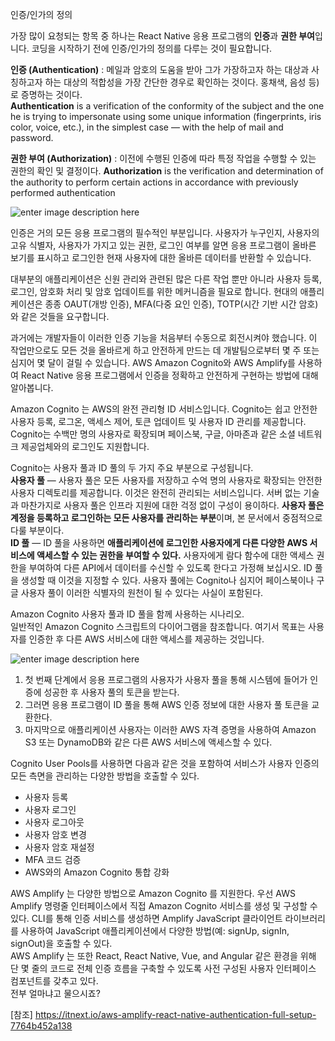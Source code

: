 인증/인가의 정의

가장 많이 요청되는 항목 중 하나는 React Native 응용 프로그램의 **인증**과 **권한 부여**입니다.
코딩을 시작하기 전에 인증/인가의 정의를 다루는 것이 필요합니다.

**인증 (Authentication)** 
: 메일과 암호의 도움을 받아 그가 가장하고자 하는 대상과 사칭하고자 하는 대상의 적합성을 가장 간단한 경우로 확인하는 것이다. 홍채색, 음성 등)로 증명하는 것이다.  
**Authentication** is a verification of the conformity of the subject and the one he is trying to impersonate using some unique information (fingerprints, iris color, voice, etc.), in the simplest case — with the help of mail and password.

**권한 부여 (Authorization)**
: 이전에 수행된 인증에 따라 특정 작업을 수행할 수 있는 권한의 확인 및 결정이다.
**Authorization** is the verification and determination of the authority to perform certain actions in accordance with previously performed authentication

![enter image description here](https://miro.medium.com/max/4800/1*jQ1EtYtQQzlHg_NkGoi4Fg.png)

인증은 거의 모든 응용 프로그램의 필수적인 부분입니다. 사용자가 누구인지, 사용자의 고유 식별자, 사용자가 가지고 있는 권한, 로그인 여부를 알면 응용 프로그램이 올바른 보기를 표시하고 로그인한 현재 사용자에 대한 올바른 데이터를 반환할 수 있습니다.

대부분의 애플리케이션은 신원 관리와 관련된 많은 다른 작업 뿐만 아니라 사용자 등록, 로그인, 암호화 처리 및 암호 업데이트를 위한 메커니즘을 필요로 합니다. 현대의 애플리케이션은 종종 OAUT(개방 인증), MFA(다중 요인 인증), TOTP(시간 기반 시간 암호)와 같은 것들을 요구합니다.  

과거에는 개발자들이 이러한 인증 기능을 처음부터 수동으로 회전시켜야 했습니다. 이 작업만으로도 모든 것을 올바르게 하고 안전하게 만드는 데 개발팀으로부터 몇 주 또는 심지어 몇 달이 걸릴 수 있습니다. AWS Amazon Cognito와 AWS Amplify를 사용하여 React Native 응용 프로그램에서 인증을 정확하고 안전하게 구현하는 방법에 대해 알아봅니다.

Amazon Cognito 는 AWS의 완전 관리형 ID 서비스입니다. Cognito는 쉽고 안전한 사용자 등록, 로그온, 액세스 제어, 토큰 업데이트 및 사용자 ID 관리를 제공합니다. Cognito는 수백만 명의 사용자로 확장되며 페이스북, 구글, 아마존과 같은 소셜 네트워크 제공업체와의 로그인도 지원합니다.

Cognito는 사용자 풀과 ID 풀의 두 가지 주요 부분으로 구성됩니다.  
**사용자 풀** — 사용자 풀은 모든 사용자를 저장하고 수억 명의 사용자로 확장되는 안전한 사용자 디렉토리를 제공합니다. 이것은 완전히 관리되는 서비스입니다. 서버 없는 기술과 마찬가지로 사용자 풀은 인프라 지원에 대한 걱정 없이 구성이 용이하다. **사용자 풀은 계정을 등록하고 로그인하는 모든 사용자를 관리하는 부분**이며, 본 문서에서 중점적으로 다룰 부분이다.  
**ID 풀** — ID 풀을 사용하면 **애플리케이션에 로그인한 사용자에게 다른 다양한 AWS 서비스에 액세스할 수 있는 권한을 부여할 수 있다.**  사용자에게 람다 함수에 대한 액세스 권한을 부여하여 다른 API에서 데이터를 수신할 수 있도록 한다고 가정해 보십시오. ID 풀을 생성할 때 이것을 지정할 수 있다. 사용자 풀에는 Cognito나 심지어 페이스북이나 구글 사용자 풀이 이러한 식별자의 원천이 될 수 있다는 사실이 포함된다.


Amazon Cognito 사용자 풀과 ID 풀을 함께 사용하는 시나리오.  
일반적인 Amazon Cognito 스크립트의 다이어그램을 참조합니다. 여기서 목표는 사용자를 인증한 후 다른 AWS 서비스에 대한 액세스를 제공하는 것입니다.

![enter image description here](https://miro.medium.com/max/1120/1*oqCiR0qgrR_Yu_I26MIx8A.png)

1. 첫 번째 단계에서 응용 프로그램의 사용자가 사용자 풀을 통해 시스템에 들어가 인증에 성공한 후 사용자 풀의 토큰을 받는다.  
2. 그러면 응용 프로그램이 ID 풀을 통해 AWS 인증 정보에 대한 사용자 풀 토큰을 교환한다.  
3. 마지막으로 애플리케이션 사용자는 이러한 AWS 자격 증명을 사용하여 Amazon S3 또는 DynamoDB와 같은 다른 AWS 서비스에 액세스할 수 있다.  

Cognito User Pools를 사용하면 다음과 같은 것을 포함하여 서비스가 사용자 인증의 모든 측면을 관리하는 다양한 방법을 호출할 수 있다.

- 사용자 등록  
- 사용자 로그인  
- 사용자 로그아웃  
- 사용자 암호 변경  
- 사용자 암호 재설정  
- MFA 코드 검증  
- AWS와의 Amazon Cognito 통합 강화

AWS Amplify 는 다양한 방법으로 Amazon Cognito 를 지원한다. 우선 AWS Amplify 명령줄 인터페이스에서 직접 Amazon Cognito 서비스를 생성 및 구성할 수 있다. CLI를 통해 인증 서비스를 생성하면 Amplify JavaScript 클라이언트 라이브러리를 사용하여 JavaScript 애플리케이션에서 다양한 방법(예: signUp, signIn, signOut)을 호출할 수 있다.  
AWS Amplify 는 또한 React, React Native, Vue, and Angular  같은 환경을 위해 단 몇 줄의 코드로 전체 인증 흐름을 구축할 수 있도록 사전 구성된 사용자 인터페이스 컴포넌트를 갖추고 있다.  
전부 얼마냐고 물으시죠?


[참조] https://itnext.io/aws-amplify-react-native-authentication-full-setup-7764b452a138

<!--stackedit_data:
eyJoaXN0b3J5IjpbLTEwMDg1Mjg2MTEsODYyMjE1NzI0LC00MD
kyOTQ3NSwxNzMwNzkyODEyLC0yMDA0MDc1MDg0XX0=
-->